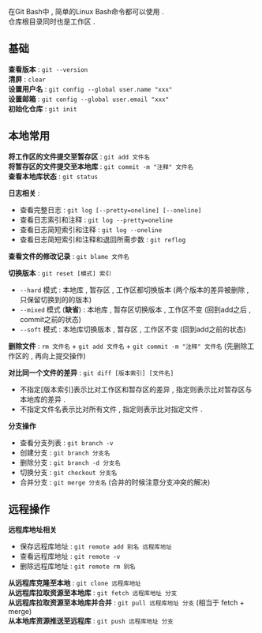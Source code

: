 在Git Bash中 , 简单的Linux Bash命令都可以使用 .  
仓库根目录同时也是工作区 .   

<div id="基础"></div>

## 基础
**查看版本** : `git --version`  
**清屏** : `clear`  
**设置用户名** : `git config --global user.name "xxx"`  
**设置邮箱** : `git config --global user.email "xxx"`  
**初始化仓库** : `git init`  

<div id="本地常用"></div>

## 本地常用
**将工作区的文件提交至暂存区** : `git add 文件名`  
**将暂存区的文件提交至本地库** : `git commit -m "注释" 文件名`  
**查看本地库状态** : `git status`  

**日志相关** :
- 查看完整日志 : `git log [--pretty=oneline] [--oneline]`
- 查看日志索引和注释 : `git log --pretty=oneline`
- 查看日志简短索引和注释 : `git log --oneline`
- 查看日志简短索引和注释和退回所需步数 : `git reflog`

**查看文件的修改记录** : `git blame 文件名`

**切换版本** : `git reset [模式] 索引`
- `--hard` 模式 : 本地库 , 暂存区 , 工作区都切换版本 (两个版本的差异被删除 , 只保留切换到的的版本)
- `--mixed` 模式 (**缺省**) : 本地库 , 暂存区切换版本 , 工作区不变 (回到add之后 , commit之前的状态)
- `--soft` 模式 : 本地库切换版本 , 暂存区 , 工作区不变 (回到add之前的状态)

**删除文件** : `rm 文件名` + `git add 文件名` + `git commit -m "注释" 文件名` (先删除工作区的 , 再向上提交操作)

**对比同一个文件的差异** : `git diff [版本索引] [文件名]`
- 不指定[版本索引]表示比对工作区和暂存区的差异 , 指定则表示比对暂存区与本地库的差异 .
- 不指定文件名表示比对所有文件 , 指定则表示比对指定文件 .

**分支操作**
- 查看分支列表 : `git branch -v`
- 创建分支 : `git branch 分支名`
- 删除分支 : `git branch -d 分支名`
- 切换分支 : `git checkout 分支名`
- 合并分支 : `git merge 分支名` (合并的时候注意分支冲突的解决)

<div id="远程操作"></div>

## 远程操作

**远程库地址相关**
- 保存远程库地址 : `git remote add 别名 远程库地址`
- 查看远程库地址 : `git remote -v`
- 删除远程库地址 : `git remote rm 别名`

**从远程库克隆至本地** : `git clone 远程库地址`  
**从远程库拉取资源至本地库** : `git fetch 远程库地址 分支`  
**从远程库拉取资源至本地库并合并** : `git pull 远程库地址 分支` (相当于 fetch + merge)  
**从本地库资源推送至远程库** : `git push 远程库地址 分支`  
